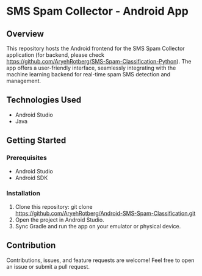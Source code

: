 # SMS Spam Collector - Android App

## Overview

This repository hosts the Android frontend for the SMS Spam Collector application (for backend, please check https://github.com/AryehRotberg/SMS-Spam-Classification-Python).
The app offers a user-friendly interface, seamlessly integrating with the machine learning backend for real-time spam SMS detection and management.

## Technologies Used

- Android Studio
- Java

## Getting Started

### Prerequisites

- Android Studio
- Android SDK

### Installation

1. Clone this repository: git clone https://github.com/AryehRotberg/Android-SMS-Spam-Classification.git
2. Open the project in Android Studio.
3. Sync Gradle and run the app on your emulator or physical device.

## Contribution

Contributions, issues, and feature requests are welcome! Feel free to open an issue or submit a pull request.
